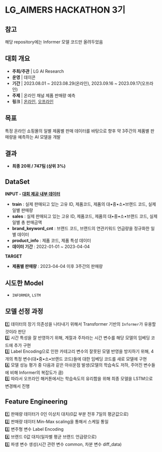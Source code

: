 # LG_AIMERS HACKATHON 3기

## 참고
해당 repository에는 Informer 모델 코드만 올려두었음

## 대회 개요
+ **주최/주관** | LG AI Research
+ **운영** | 데이콘
+ **기간** | 2023.08.01 ~ 2023.08.29(온라인), 2023.09.16 ~ 2023.09.17(오프라인)
+ **주제** | 온라인 채널 제품 판매량 예측
+ **링크** | [온라인](https://dacon.io/competitions/official/236129/overview/description), [오프라인](https://dacon.io/competitions/official/236156/overview/description)
  
## 목표
특정 온라인 쇼핑몰의 일별 제품별 판매 데이터를 바탕으로 향후 약 3주간의 제품별 판매량을 예측하는 AI 모델을 개발

## 결과
- **최종 20위 / 747팀 (상위 3%)**

## DataSet

**INPUT - [대회 제공 내부 데이터](https://dacon.io/competitions/official/236129/data)**
+ **train** : 실제 판매되고 있는 고유 ID, 제품코드, 제품의 대•중•소•브랜드 코드, 실제 일별 판매량 
+ **sales** : 실제 판매되고 있는 고유 ID, 제품코드, 제품의 대•중•소•브랜드 코드, 실제 일별 총 판매금액
+ **brand_keyword_cnt** : 브랜드 코드, 브랜드의 연관키워드 언급량을 정규화한 일별 데이터
+ **product_info** : 제품 코드, 제품 특성 데이터
+ **데이터 기간** : 2022-01-01 ~ 2023-04-04

**TARGET**
+ **제품별 판매량** : 2023-04-04 이후 3주간의 판매량

## 시도한 Model
- `INFORMER`, `LSTM`

## 모델 선정 과정
1️⃣ 데이터의 장기 의존성을 나타내기 위해서 Transformer 기반의 `Informer`가 유용할 것이라 판단  
2️⃣ 시간 특성을 잘 반영하기 위해, 계절과 주차라는 시간 변수를 해당 모델의 임베딩 코드에 추가 구현  
3️⃣ Label Encoding으로 인한 카테고리 변수의 잘못된 모델 반영을 방지하기 위해, 4개의 특정 변수(대•중•소•브랜드 코드)들에 대한 임베딩 코드를 새로 모델에 구현   
4️⃣ 모델 성능 평가 중 다음과 같은 아쉬운점 발생(모델의 학습속도 저하, 주어진 변수들에 비해 Informer의 복잡도가 큼)   
5️⃣ 따라서 오프라인 해커톤에서는 학습속도의 유리함을 위해 최종 모델을 LSTM으로 변경해서 진행  

## Feature Engineering
1️⃣ 판매량 데이터가 0인 이상치 대치(0값 부분 전후 7일의 평균값으로)  
2️⃣ 판매량 데이터 Min-Max scaling을 통해서 스케일 통일  
3️⃣ 변주형 변수 Label Encoding  
4️⃣ 브랜드 0값 대치(일자별 평균 브랜드 언급량으로)  
5️⃣ 파생 변수 생성(시간 관련 변수 common, 차분 변수 diff_data)  
